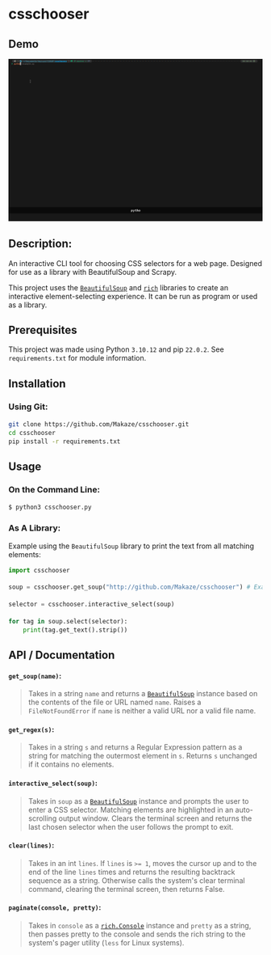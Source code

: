 # csschooser

## Demo

![demo](csschooser_demo_2023-12-09%2020-12.gif)

## Description:

An interactive CLI tool for choosing CSS selectors for a web page. Designed for
use as a library with BeautifulSoup and Scrapy.

This project uses the
[`BeautifulSoup`](https://pypi.org/project/beautifulsoup4/) and
[`rich`](https://rich.readthedocs.io/en/stable/index.html) libraries to create
an interactive element-selecting experience. It can be run as program or used as
a library.

## Prerequisites

This project was made using Python `3.10.12` and pip `22.0.2`. See
`requirements.txt` for module information.

## Installation

### Using Git:

```bash
git clone https://github.com/Makaze/csschooser.git
cd csschooser
pip install -r requirements.txt
```

## Usage

### On the Command Line:

```bash
$ python3 csschooser.py
```

### As A Library:

Example using the `BeautifulSoup` library to print the text from all matching
elements:

```py
import csschooser

soup = csschooser.get_soup("http://github.com/Makaze/csschooser") # Example URLexit

selector = csschooser.interactive_select(soup)

for tag in soup.select(selector):
    print(tag.get_text().strip())
```

## API / Documentation

#### `get_soup(name)`:

> Takes in a string `name` and returns a
> [`BeautifulSoup`](https://pypi.org/project/beautifulsoup4/) instance based on
> the contents of the file or URL named `name`. Raises a `FileNotFoundError` if
> `name` is neither a valid URL nor a valid file name.

#### `get_regex(s)`:

> Takes in a string `s` and returns a Regular Expression pattern as a string for
> matching the outermost element in `s`. Returns `s` unchanged if it contains no
> elements.

#### `interactive_select(soup)`:

> Takes in `soup` as a
> [`BeautifulSoup`](https://pypi.org/project/beautifulsoup4/) instance and
> prompts the user to enter a CSS selector. Matching elements are highlighted in
> an auto-scrolling output window. Clears the terminal screen and returns the
> last chosen selector when the user follows the prompt to exit.

#### `clear(lines)`:

> Takes in an int `lines`. If `lines` is `>= 1`, moves the cursor up and to the
> end of the line `lines` times and returns the resulting backtrack sequence as
> a string. Otherwise calls the system's clear terminal command, clearing the
> terminal screen, then returns False.

#### `paginate(console, pretty)`:

> Takes in `console` as a
> [`rich.Console`](https://rich.readthedocs.io/en/stable/console.html) instance
> and `pretty` as a string, then passes pretty to the console and sends the rich
> string to the system's pager utility (`less` for Linux systems).
